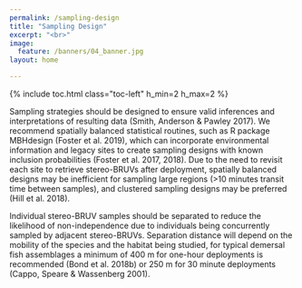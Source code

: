 ```yaml
---
permalink: /sampling-design
title: "Sampling Design"
excerpt: "<br>"
image:
  feature: /banners/04_banner.jpg
layout: home

---
```

{% include toc.html class="toc-left" h_min=2 h_max=2 %}


Sampling strategies should be designed to ensure valid inferences and interpretations of resulting data (Smith, Anderson & Pawley 2017). We recommend spatially balanced statistical routines, such as R package MBHdesign (Foster et al. 2019), which can incorporate environmental information and legacy sites to create sampling designs with known inclusion probabilities (Foster et al. 2017, 2018). Due to the need to revisit each site to retrieve stereo-BRUVs after deployment, spatially balanced designs may be inefficient for sampling large regions (>10 minutes transit time between samples), and clustered sampling designs may be preferred (Hill et al. 2018).

Individual stereo-BRUV samples should be separated to reduce the likelihood of non-independence due to individuals being concurrently sampled by adjacent stereo-BRUVs. Separation distance will depend on the mobility of the species and the habitat being studied, for typical demersal fish assemblages a minimum of 400 m for one-hour deployments is recommended (Bond et al. 2018b) or 250 m for 30 minute deployments (Cappo, Speare & Wassenberg 2001).